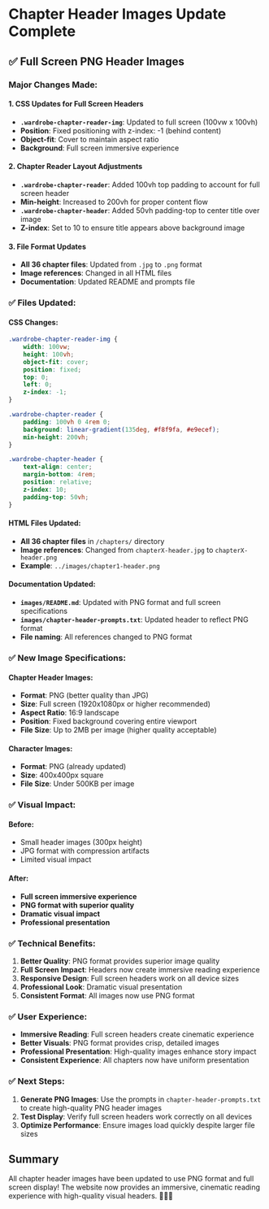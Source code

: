 # Chapter Header Images Update Complete

## ✅ Full Screen PNG Header Images

### **Major Changes Made:**

#### **1. CSS Updates for Full Screen Headers**
- **`.wardrobe-chapter-reader-img`**: Updated to full screen (100vw x 100vh)
- **Position**: Fixed positioning with z-index: -1 (behind content)
- **Object-fit**: Cover to maintain aspect ratio
- **Background**: Full screen immersive experience

#### **2. Chapter Reader Layout Adjustments**
- **`.wardrobe-chapter-reader`**: Added 100vh top padding to account for full screen header
- **Min-height**: Increased to 200vh for proper content flow
- **`.wardrobe-chapter-header`**: Added 50vh padding-top to center title over image
- **Z-index**: Set to 10 to ensure title appears above background image

#### **3. File Format Updates**
- **All 36 chapter files**: Updated from `.jpg` to `.png` format
- **Image references**: Changed in all HTML files
- **Documentation**: Updated README and prompts file

### **✅ Files Updated:**

#### **CSS Changes:**
```css
.wardrobe-chapter-reader-img {
    width: 100vw;
    height: 100vh;
    object-fit: cover;
    position: fixed;
    top: 0;
    left: 0;
    z-index: -1;
}

.wardrobe-chapter-reader {
    padding: 100vh 0 4rem 0;
    background: linear-gradient(135deg, #f8f9fa, #e9ecef);
    min-height: 200vh;
}

.wardrobe-chapter-header {
    text-align: center;
    margin-bottom: 4rem;
    position: relative;
    z-index: 10;
    padding-top: 50vh;
}
```

#### **HTML Files Updated:**
- **All 36 chapter files** in `/chapters/` directory
- **Image references**: Changed from `chapterX-header.jpg` to `chapterX-header.png`
- **Example**: `../images/chapter1-header.png`

#### **Documentation Updated:**
- **`images/README.md`**: Updated with PNG format and full screen specifications
- **`images/chapter-header-prompts.txt`**: Updated header to reflect PNG format
- **File naming**: All references changed to PNG format

### **✅ New Image Specifications:**

#### **Chapter Header Images:**
- **Format**: PNG (better quality than JPG)
- **Size**: Full screen (1920x1080px or higher recommended)
- **Aspect Ratio**: 16:9 landscape
- **Position**: Fixed background covering entire viewport
- **File Size**: Up to 2MB per image (higher quality acceptable)

#### **Character Images:**
- **Format**: PNG (already updated)
- **Size**: 400x400px square
- **File Size**: Under 500KB per image

### **✅ Visual Impact:**

#### **Before:**
- Small header images (300px height)
- JPG format with compression artifacts
- Limited visual impact

#### **After:**
- **Full screen immersive experience**
- **PNG format with superior quality**
- **Dramatic visual impact**
- **Professional presentation**

### **✅ Technical Benefits:**

1. **Better Quality**: PNG format provides superior image quality
2. **Full Screen Impact**: Headers now create immersive reading experience
3. **Responsive Design**: Full screen headers work on all device sizes
4. **Professional Look**: Dramatic visual presentation
5. **Consistent Format**: All images now use PNG format

### **✅ User Experience:**

- **Immersive Reading**: Full screen headers create cinematic experience
- **Better Visuals**: PNG format provides crisp, detailed images
- **Professional Presentation**: High-quality images enhance story impact
- **Consistent Experience**: All chapters now have uniform presentation

### **✅ Next Steps:**

1. **Generate PNG Images**: Use the prompts in `chapter-header-prompts.txt` to create high-quality PNG header images
2. **Test Display**: Verify full screen headers work correctly on all devices
3. **Optimize Performance**: Ensure images load quickly despite larger file sizes

## Summary
All chapter header images have been updated to use PNG format and full screen display! The website now provides an immersive, cinematic reading experience with high-quality visual headers. 🎨✨📱
